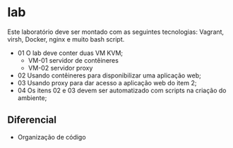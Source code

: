# lab
 
Este laboratório deve ser montado com as seguintes tecnologias: Vagrant, virsh, Docker, nginx e muito bash script.
 
- 01 O lab deve conter duas VM KVM;
   - VM-01 servidor de contêineres
   - VM-02 servidor proxy
- 02 Usando contêineres para disponibilizar uma aplicação web;
- 03 Usando proxy para dar acesso a aplicação web do item 2;
- 04 Os itens 02 e 03 devem ser automatizado com scripts na criação do ambiente;
 
## Diferencial
- Organização de código